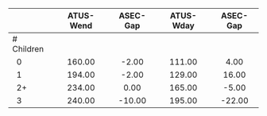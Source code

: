 
|                      |    ATUS-Wend |     ASEC-Gap |    ATUS-Wday |     ASEC-Gap |
| -------------------- | :----------: | :----------: | :----------: | :----------: |
| # Children           |              |              |              |              |
| &nbsp;&nbsp;0        |       160.00 |        -2.00 |       111.00 |         4.00 |
| &nbsp;&nbsp;1        |       194.00 |        -2.00 |       129.00 |        16.00 |
| &nbsp;&nbsp;2+       |       234.00 |         0.00 |       165.00 |        -5.00 |
| &nbsp;&nbsp;3        |       240.00 |       -10.00 |       195.00 |       -22.00 |

